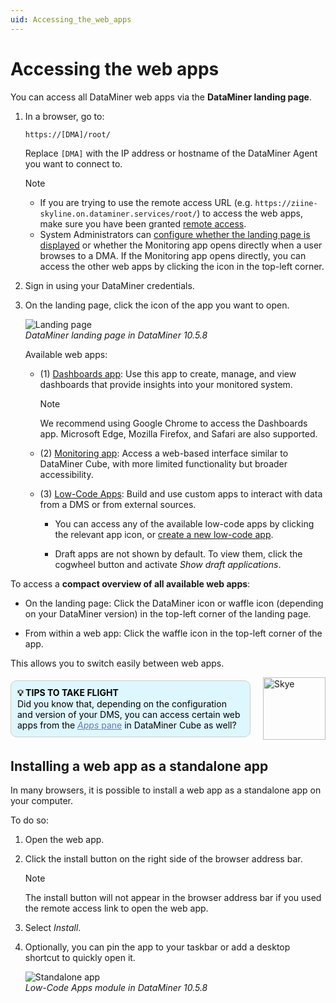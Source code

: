 ```yaml
---
uid: Accessing_the_web_apps
---
```


# Accessing the web apps

You can access all DataMiner web apps via the **DataMiner landing page**.

1. In a browser, go to:

   ```txt
   https://[DMA]/root/
   ```

   Replace `[DMA]` with the IP address or hostname of the DataMiner Agent you want to connect to.

   > [!NOTE]
   >
   > - If you are trying to use the remote access URL (e.g. `https://ziine-skyline.on.dataminer.services/root/`) to access the web apps, make sure you have been granted [remote access](xref:About_Remote_Access).
   > - System Administrators can [configure whether the landing page is displayed](xref:Configuring_the_landing_page#configuring-whether-the-landing-page-is-displayed) or whether the Monitoring app opens directly when a user browses to a DMA. If the Monitoring app opens directly, you can access the other web apps by clicking the icon in the top-left corner.

1. Sign in using your DataMiner credentials.

1. On the landing page, click the icon of the app you want to open.

   ![Landing page](~/user-guide/images/DataMiner_Landing_Page.png)<br>*DataMiner landing page in DataMiner 10.5.8*

   Available web apps:

   - (1) [Dashboards app](xref:newR_D): Use this app to create, manage, and view dashboards that provide insights into your monitored system.

     > [!NOTE]
     > We recommend using Google Chrome to access the Dashboards app. Microsoft Edge, Mozilla Firefox, and Safari are also supported.

   - (2) [Monitoring app](xref:Working_with_the_Monitoring_app): Access a web-based interface similar to DataMiner Cube, with more limited functionality but broader accessibility.

   - (3) [Low-Code Apps](xref:Application_framework): Build and use custom apps to interact with data from a DMS or from external sources.

     - You can access any of the available low-code apps by clicking the relevant app icon, or [create a new low-code app](xref:Creating_custom_apps).

     - Draft apps are not shown by default. To view them, click the cogwheel button and activate *Show draft applications*.

To access a **compact overview of all available web apps**:

- On the landing page: Click the DataMiner icon or waffle icon (depending on your DataMiner version<!--RN 43024-->) in the top-left corner of the landing page.

- From within a web app: Click the waffle icon in the top-left corner of the app.

This allows you to switch easily between web apps.

<div style="display: flex; align-items: center; justify-content: space-between; margin: 0 auto; max-width: 100%;">
  <div style="border: 1px solid #ccc; border-radius: 10px; padding: 10px; flex-grow: 1; background-color: #DEF7FF; margin-right: 20px; color: #000000;">
    <b>💡 TIPS TO TAKE FLIGHT</b><br>
    Did you know that, depending on the configuration and version of your DMS, you can access certain web apps from the <a href="xref:DataMiner_Cube_sidebar#apps-pane" style="color: #657AB7;"><i>Apps</i> pane</a> in DataMiner Cube as well?
  </div>
  <img src="~/images/Skye.svg" alt="Skye" style="width: 100px; flex-shrink: 0;">
</div>

## Installing a web app as a standalone app

In many browsers, it is possible to install a web app as a standalone app on your computer.

To do so:

1. Open the web app.

1. Click the install button on the right side of the browser address bar.

   > [!NOTE]
   > The install button will not appear in the browser address bar if you used the remote access link to open the web app.

1. Select *Install*.

1. Optionally, you can pin the app to your taskbar or add a desktop shortcut to quickly open it.

   ![Standalone app](~/user-guide/images/Standalone_App.png)<br>*Low-Code Apps module in DataMiner 10.5.8*
